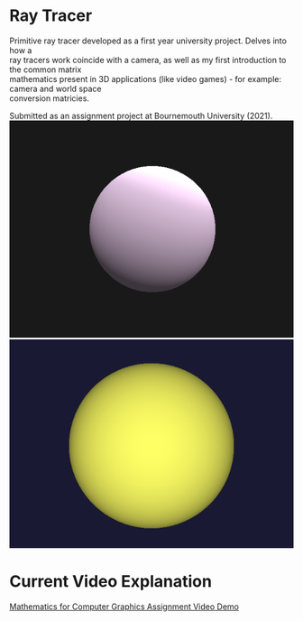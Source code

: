 # Ray Tracer

Primitive ray tracer developed as a first year university project. Delves into how a</br>
ray tracers work coincide with a camera, as well as my first introduction to the common matrix</br>
mathematics present in 3D applications (like video games) - for example: camera and world space</br>
conversion matricies.</br>


Submitted as an assignment project at Bournemouth University (2021). </br>
![Image](~Documentation/Images/Ray_Tracer_1.png)
![Image](~Documentation/Images/Ray_Tracer_0.png)

# Current Video Explanation
[Mathematics for Computer Graphics Assignment Video Demo](https://youtu.be/hklSOnDjiXQ) </br>
